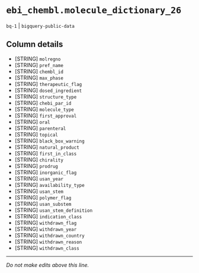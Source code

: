 # `ebi_chembl.molecule_dictionary_26`
`bq-1` | `bigquery-public-data`

## Column details
* [STRING]    `molregno`
* [STRING]    `pref_name`
* [STRING]    `chembl_id`
* [STRING]    `max_phase`
* [STRING]    `therapeutic_flag`
* [STRING]    `dosed_ingredient`
* [STRING]    `structure_type`
* [STRING]    `chebi_par_id`
* [STRING]    `molecule_type`
* [STRING]    `first_approval`
* [STRING]    `oral`
* [STRING]    `parenteral`
* [STRING]    `topical`
* [STRING]    `black_box_warning`
* [STRING]    `natural_product`
* [STRING]    `first_in_class`
* [STRING]    `chirality`
* [STRING]    `prodrug`
* [STRING]    `inorganic_flag`
* [STRING]    `usan_year`
* [STRING]    `availability_type`
* [STRING]    `usan_stem`
* [STRING]    `polymer_flag`
* [STRING]    `usan_substem`
* [STRING]    `usan_stem_definition`
* [STRING]    `indication_class`
* [STRING]    `withdrawn_flag`
* [STRING]    `withdrawn_year`
* [STRING]    `withdrawn_country`
* [STRING]    `withdrawn_reason`
* [STRING]    `withdrawn_class`

-------------------------------------------------------------------------------
*Do not make edits above this line.*
